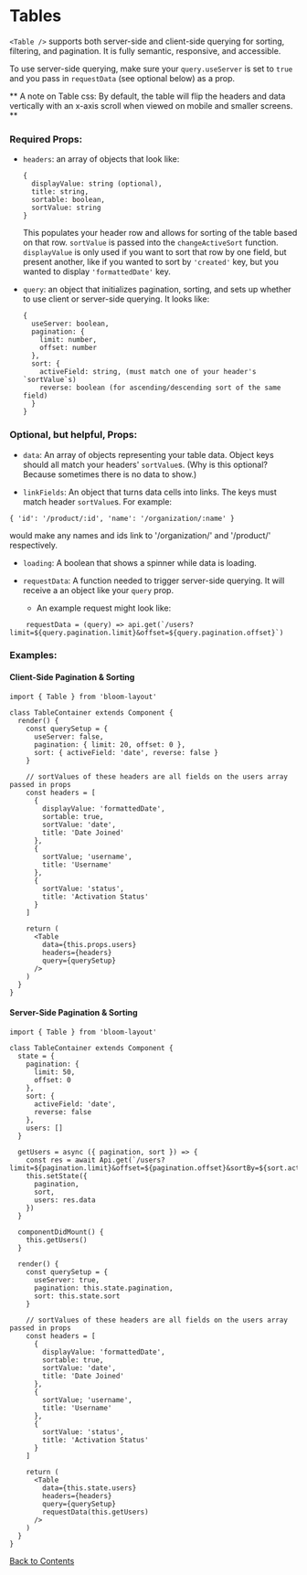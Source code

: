 # Tables

`<Table />` supports both server-side and client-side querying for sorting, filtering, and pagination. It is fully semantic, responsive, and accessible.

To use server-side querying, make sure your `query.useServer` is set to `true` and you pass in `requestData` (see optional below) as a prop.

** A note on Table css: By default, the table will flip the headers and data vertically with an x-axis scroll when viewed on mobile and smaller screens. **

### Required Props:
- `headers`:
   an array of objects that look like:
  ```
  {
    displayValue: string (optional),
    title: string,
    sortable: boolean,
    sortValue: string
  }
  ```
  This populates your header row and allows for sorting of the table based on that row. `sortValue` is passed into the `changeActiveSort` function. `displayValue` is only used if you want to sort that row by one field, but present another, like if you wanted to sort by `'created'` key, but you wanted to display `'formattedDate'` key.

- `query`:
  an object that initializes pagination, sorting, and sets up whether to use client or server-side querying. It looks like:
  ```
  {
    useServer: boolean,
    pagination: {
      limit: number,
      offset: number
    },
    sort: {
      activeField: string, (must match one of your header's `sortValue`s)
      reverse: boolean (for ascending/descending sort of the same field)
    }
  }
  ```

### Optional, but helpful, Props:
- `data`:
  An array of objects representing your table data. Object keys should all match your headers' `sortValue`s. (Why is this optional? Because sometimes there is no data to show.)

- `linkFields`:
  An object that turns data cells into links. The keys must match header `sortValue`s. For example:
```
{ 'id': '/product/:id', 'name': '/organization/:name' }
```
  would make any names and ids link to '/organization/<NAME>' and '/product/<ID>' respectively.

- `loading`:
  A boolean that shows a spinner while data is loading.

- `requestData`:
  A function needed to trigger server-side querying. It will receive a an object like your `query` prop.
  * An example request might look like:
```
    requestData = (query) => api.get(`/users?limit=${query.pagination.limit}&offset=${query.pagination.offset}`)
```

### Examples:

#### Client-Side Pagination & Sorting
```
import { Table } from 'bloom-layout'

class TableContainer extends Component {
  render() {
    const querySetup = {
      useServer: false,
      pagination: { limit: 20, offset: 0 },
      sort: { activeField: 'date', reverse: false }
    }

    // sortValues of these headers are all fields on the users array passed in props
    const headers = [
      {
        displayValue: 'formattedDate',
        sortable: true,
        sortValue: 'date',
        title: 'Date Joined'
      },
      {
        sortValue; 'username',
        title: 'Username'
      },
      {
        sortValue: 'status',
        title: 'Activation Status'
      }
    ]

    return (
      <Table
        data={this.props.users}
        headers={headers}
        query={querySetup}
      />
    )
  }
}
```

#### Server-Side Pagination & Sorting
```
import { Table } from 'bloom-layout'

class TableContainer extends Component {
  state = {
    pagination: {
      limit: 50,
      offset: 0
    },
    sort: {
      activeField: 'date',
      reverse: false
    },
    users: []
  }

  getUsers = async ({ pagination, sort }) => {
    const res = await Api.get(`/users?limit=${pagination.limit}&offset=${pagination.offset}&sortBy=${sort.activeField}`)
    this.setState({
      pagination,
      sort,
      users: res.data
    })
  }

  componentDidMount() {
    this.getUsers()
  }

  render() {
    const querySetup = {
      useServer: true,
      pagination: this.state.pagination,
      sort: this.state.sort
    }

    // sortValues of these headers are all fields on the users array passed in props
    const headers = [
      {
        displayValue: 'formattedDate',
        sortable: true,
        sortValue: 'date',
        title: 'Date Joined'
      },
      {
        sortValue; 'username',
        title: 'Username'
      },
      {
        sortValue: 'status',
        title: 'Activation Status'
      }
    ]

    return (
      <Table
        data={this.state.users}
        headers={headers}
        query={querySetup}
        requestData(this.getUsers)
      />
    )
  }
}
```

[Back to Contents](https://github.com/vineyard-bloom/bloom-starter#contents)